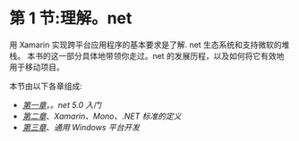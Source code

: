 # 第 1 节:理解。net

用 Xamarin 实现跨平台应用程序的基本要求是了解. net 生态系统和支持微软的堆栈。 本书的这一部分具体地带领你走过。net 的发展历程，以及如何将它有效地用于移动项目。

本节由以下各章组成:

*   [*第一章*](01.html#_idTextAnchor014)，*。net 5.0 入门*
*   [*第二章*](02.html#_idTextAnchor028)、*Xamarin、Mono、.NET 标准的定义*
*   [*第三章*](03.html#_idTextAnchor038)、*通用 Windows 平台开发*
